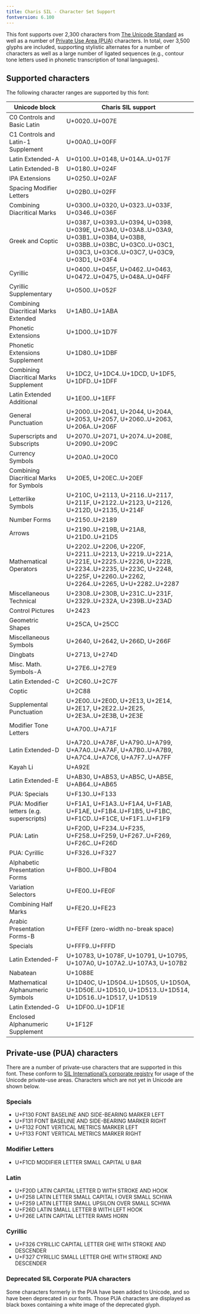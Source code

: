 ```yaml
---
title: Charis SIL - Character Set Support
fontversion: 6.100
---
```


This font supports over 2,300 characters from [The Unicode Standard](https://unicode.org/) as well as a number of [Private Use Area (PUA)](https://scripts.sil.org/SILPUAassignments) characters. In total, over 3,500 glyphs are included, supporting stylistic alternates for a number of characters as well as a large number of ligated sequences (e.g., contour tone letters used in phonetic transcription of tonal languages). 

## Supported characters

The following character ranges are supported by this font:

Unicode block | Charis SIL support
------------- | ---------------
C0 Controls and Basic Latin|U+0020..U+007E
C1 Controls and Latin-1 Supplement|U+00A0..U+00FF
Latin Extended-A|U+0100..U+0148, U+014A..U+017F
Latin Extended-B|U+0180..U+024F
IPA Extensions|U+0250..U+02AF
Spacing Modifier Letters|U+02B0..U+02FF
Combining Diacritical Marks|U+0300..U+0320, U+0323..U+033F, U+0346..U+036F
Greek and Coptic|U+0387, U+0393..U+0394, U+0398, U+039E, U+03A0, U+03A8..U+03A9, U+03B1..U+03B4, U+03B8, U+03BB..U+03BC, U+03C0..U+03C1, U+03C3, U+03C6..U+03C7, U+03C9, U+03D1, U+03F4
Cyrillic|U+0400..U+045F, U+0462..U+0463, U+0472..U+0475, U+048A..U+04FF
Cyrillic Supplementary|U+0500..U+052F
Combining Diacritical Marks Extended|U+1AB0..U+1ABA
Phonetic Extensions|U+1D00..U+1D7F
Phonetic Extensions Supplement|U+1D80..U+1DBF
Combining Diacritical Marks Supplement|U+1DC2, U+1DC4..U+1DCD, U+1DF5, U+1DFD..U+1DFF
Latin Extended Additional|U+1E00..U+1EFF
General Punctuation|U+2000..U+2041, U+2044, U+204A, U+2053, U+2057, U+2060..U+2063, U+206A..U+206F
Superscripts and Subscripts|U+2070..U+2071, U+2074..U+208E, U+2090..U+209C
Currency Symbols|U+20A0..U+20C0
Combining Diacritical Marks for Symbols|U+20E5, U+20EC..U+20EF
Letterlike Symbols|U+210C, U+2113, U+2116..U+2117, U+211F, U+2122..U+2123, U+2126, U+212D, U+2135, U+214F
Number Forms|U+2150..U+2189
Arrows|U+2190..U+219B, U+21A8, U+21D0..U+21D5
Mathematical Operators|U+2202..U+2206, U+220F, U+2211..U+2213, U+2219..U+221A, U+221E, U+2225..U+2226, U+222B, U+2234..U+2235, U+223C, U+2248, U+225F, U+2260..U+2262, U+2264..U+2265, U+U+2282..U+2287
Miscellaneous Technical|U+2308..U+230B, U+231C..U+231F, U+2329..U+232A, U+239B..U+23AD
Control Pictures|U+2423
Geometric Shapes|U+25CA, U+25CC
Miscellaneous Symbols|U+2640, U+2642, U+266D, U+266F
Dingbats|U+2713, U+274D
Misc. Math. Symbols-A|U+27E6..U+27E9
Latin Extended-C|U+2C60..U+2C7F
Coptic|U+2C88
Supplemental Punctuation|U+2E00..U+2E0D, U+2E13, U+2E14, U+2E17, U+2E22..U+2E25, U+2E3A..U+2E3B, U+2E3E
Modifier Tone Letters|U+A700..U+A71F
Latin Extended-D|U+A720..U+A78F, U+A790..U+A799, U+A7A0..U+A7AF, U+A7B0..U+A7B9, U+A7C4..U+A7C6, U+A7F7..U+A7FF
Kayah Li|U+A92E
Latin Extended-E|U+AB30, U+AB53, U+AB5C, U+AB5E, U+AB64..U+AB65
PUA: Specials|U+F130..U+F133
PUA: Modifier letters (e.g. superscripts)|U+F1A1, U+F1A3..U+F1A4, U+F1AB, U+F1AE, U+F1B4..U+F1B5, U+F1BC, U+F1CD..U+F1CE, U+F1F1..U+F1F9
PUA: Latin|U+F20D, U+F234..U+F235, U+F258..U+F259, U+F267..U+F269, U+F26C..U+F26D
PUA: Cyrillic|U+F326..U+F327
Alphabetic Presentation Forms|U+FB00..U+FB04
Variation Selectors|U+FE00..U+FE0F
Combining Half Marks|U+FE20..U+FE23
Arabic Presentation Forms-B|U+FEFF (zero-width no-break space)
Specials|U+FFF9..U+FFFD
Latin Extended-F|U+10783, U+1078F, U+10791, U+10795, U+107A0, U+107A2..U+107A3, U+107B2
Nabatean|U+1088E
Mathematical Alphanumeric Symbols|U+1D40C, U+1D504..U+1D505, U+1D50A, U+1D50E..U+1D510, U+1D513..U+1D514, U+1D516..U+1D517, U+1D519
Latin Extended-G|U+1DF00..U+1DF1E
Enclosed Alphanumeric Supplement|U+1F12F

## Private-use (PUA) characters

There are a number of private-use characters that are supported in this font. These conform to [SIL International’s corporate registry](http://scripts.sil.org/PUA_home) for usage of the Unicode private-use areas. Characters which are not yet in Unicode are shown below. 

### Specials

- U+F130  FONT BASELINE AND SIDE-BEARING MARKER LEFT
- U+F131  FONT BASELINE AND SIDE-BEARING MARKER RIGHT
- U+F132  FONT VERTICAL METRICS MARKER LEFT
- U+F133  FONT VERTICAL METRICS MARKER RIGHT

### Modifier Letters

- U+F1CD  MODIFIER LETTER SMALL CAPITAL U BAR

### Latin

- U+F20D  LATIN CAPITAL LETTER D WITH STROKE AND HOOK
- U+F258  LATIN LETTER SMALL CAPITAL I OVER SMALL SCHWA
- U+F259  LATIN LETTER SMALL UPSILON OVER SMALL SCHWA
- U+F26D  LATIN SMALL LETTER B WITH LEFT HOOK
- U+F26E  LATIN CAPITAL LETTER RAMS HORN

### Cyrillic

- U+F326  CYRILLIC CAPITAL LETTER GHE WITH STROKE AND DESCENDER
- U+F327  CYRILLIC SMALL LETTER GHE WITH STROKE AND DESCENDER

### Deprecated SIL Corporate PUA characters

Some characters formerly in the PUA have been added to Unicode, and so have been deprecated in our fonts. Those PUA characters are displayed as black boxes containing a white image of the deprecated glyph.
